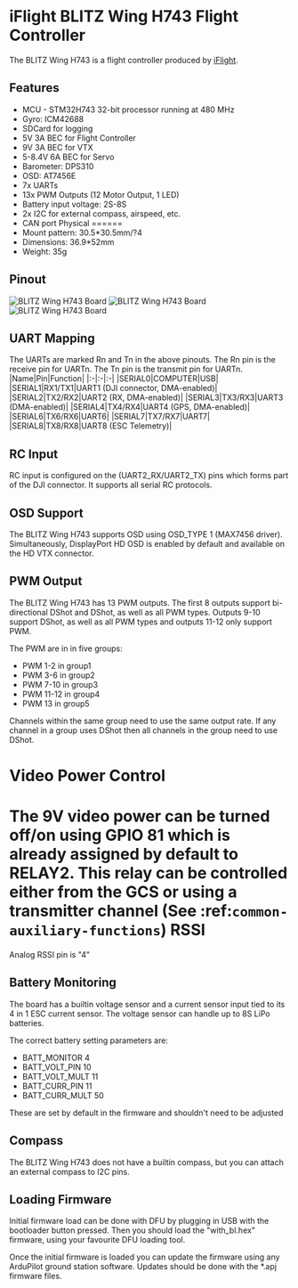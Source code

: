 # iFlight BLITZ Wing H743 Flight Controller

The BLITZ Wing H743 is a flight controller produced by [iFlight](https://shop.iflight.com/electronics-cat27/BLITZ-Wing-H743-Flight-Controller-Pro2174).

## Features

 - MCU - STM32H743 32-bit processor running at 480 MHz
 - Gyro: ICM42688
 - SDCard for logging
 - 5V 3A BEC for Flight Controller
 - 9V 3A BEC for VTX
 - 5-8.4V 6A BEC for Servo
 - Barometer: DPS310
 - OSD: AT7456E
 - 7x UARTs
 - 13x PWM Outputs (12 Motor Output, 1 LED)
 - Battery input voltage: 2S-8S
 - 2x I2C for external compass, airspeed, etc.
 - CAN port
Physical
======
- Mount pattern: 30.5*30.5mm/?4
- Dimensions: 36.9*52mm
- Weight: 35g
## Pinout

![BLITZ Wing H743 Board](blitz_h7_wing_top.PNG "BLITZ Wing H743 Top")
![BLITZ Wing H743 Board](blitz_h7_wing_middle.PNG "BLITZ Wing H743 Middle")
![BLITZ Wing H743 Board](blitz_h7_wing_bottom.PNG "BLITZ Wing H743 Bottom")

## UART Mapping

The UARTs are marked Rn and Tn in the above pinouts. The Rn pin is the
receive pin for UARTn. The Tn pin is the transmit pin for UARTn.
|Name|Pin|Function|
|:-|:-|:-|
|SERIAL0|COMPUTER|USB|
|SERIAL1|RX1/TX1|UART1 (DJI connector, DMA-enabled)|
|SERIAL2|TX2/RX2|UART2 (RX, DMA-enabled)|
|SERIAL3|TX3/RX3|UART3 (DMA-enabled)|
|SERIAL4|TX4/RX4|UART4 (GPS, DMA-enabled)|
|SERIAL6|TX6/RX6|UART6|
|SERIAL7|TX7/RX7|UART7|
|SERIAL8|TX8/RX8|UART8 (ESC Telemetry)|

## RC Input

RC input is configured on the (UART2_RX/UART2_TX) pins which forms part of the DJI connector. It supports all serial RC protocols.

## OSD Support

The BLITZ Wing H743 supports OSD using OSD_TYPE 1 (MAX7456 driver). Simultaneously, DisplayPort HD OSD is enabled by default and available on the HD VTX connector.

## PWM Output

The BLITZ Wing H743 has 13 PWM outputs. The first 8 outputs support bi-directional DShot and DShot, as well as all PWM types. Outputs 9-10 support DShot, as well as all PWM types and outputs 11-12 only support PWM.

The PWM are in in five groups:

 - PWM 1-2 in group1
 - PWM 3-6 in group2
 - PWM 7-10 in group3
 - PWM 11-12 in group4
 - PWM 13 in group5

Channels within the same group need to use the same output rate. If
any channel in a group uses DShot then all channels in the group need
to use DShot.

Video Power Control
================

The 9V video power can be turned off/on  using GPIO 81 which is already assigned by default to RELAY2.  This relay can be controlled either from the GCS or using a transmitter channel (See :ref:`common-auxiliary-functions`)
RSSI
====

Analog RSSI pin is "4"

## Battery Monitoring

The board has a builtin voltage sensor and a current sensor input tied to its 4 in 1 ESC current sensor. The voltage sensor can handle up to 8S
LiPo batteries.

The correct battery setting parameters are:

 - BATT_MONITOR 4
 - BATT_VOLT_PIN 10
 - BATT_VOLT_MULT 11
 - BATT_CURR_PIN 11
 - BATT_CURR_MULT 50

These are set by default in the firmware and shouldn't need to be adjusted

## Compass

The BLITZ Wing H743 does not have a builtin compass, but you can attach an external compass to I2C pins.

## Loading Firmware

Initial firmware load can be done with DFU by plugging in USB with the
bootloader button pressed. Then you should load the "with_bl.hex"
firmware, using your favourite DFU loading tool.

Once the initial firmware is loaded you can update the firmware using
any ArduPilot ground station software. Updates should be done with the
*.apj firmware files.
